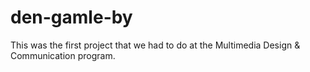 den-gamle-by
============
This was the first project that we had to do at the Multimedia Design & Communication program.
